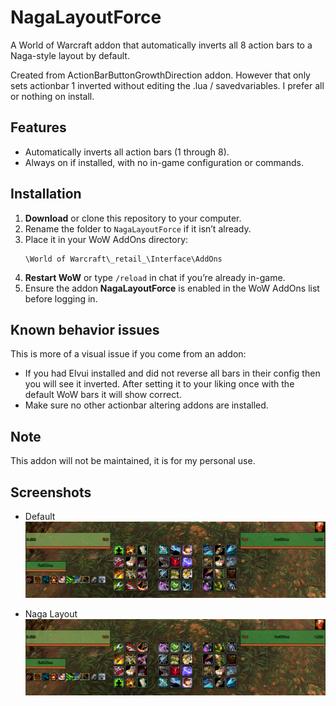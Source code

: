 # NagaLayoutForce

A World of Warcraft addon that automatically inverts all 8 action bars to a Naga-style layout by default.

Created from ActionBarButtonGrowthDirection addon. However that only sets actionbar 1 inverted without editing the .lua / savedvariables.
I prefer all or nothing on install.

## Features
- Automatically inverts all action bars (1 through 8).
- Always on if installed, with no in-game configuration or commands.

## Installation

1. **Download** or clone this repository to your computer.
2. Rename the folder to `NagaLayoutForce` if it isn’t already.
3. Place it in your WoW AddOns directory:
   ```
   \World of Warcraft\_retail_\Interface\AddOns
   ```
4. **Restart WoW** or type `/reload` in chat if you’re already in-game.
5. Ensure the addon **NagaLayoutForce** is enabled in the WoW AddOns list before logging in.

## Known behavior issues

This is more of a visual issue if you come from an addon:

- If you had Elvui installed and did not reverse all bars in their config then you will see it inverted. After setting it to your liking once with the default WoW bars it will show correct.
- Make sure no other actionbar altering addons are installed.

## Note

This addon will not be maintained, it is for my personal use.

## Screenshots

- Default
![Default](https://github.com/ake-viox/NagaLayoutForce/blob/main/media/default.png?raw=true)

- Naga Layout
![Naga](https://github.com/ake-viox/NagaLayoutForce/blob/main/media/naga.png?raw=true)